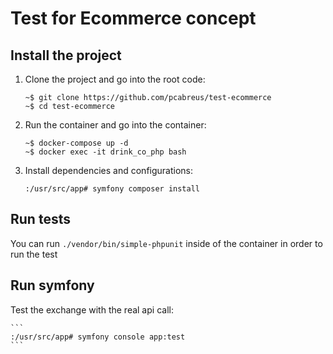 # Test for Ecommerce concept

## Install the project

1. Clone the project and go into the root code:

    ```
    ~$ git clone https://github.com/pcabreus/test-ecommerce
    ~$ cd test-ecommerce
    ```
   
2. Run the container and go into the container:

   ```
   ~$ docker-compose up -d
   ~$ docker exec -it drink_co_php bash
   ```
   
3. Install dependencies and configurations:
    
   ```
   :/usr/src/app# symfony composer install
   ```
   
## Run tests

You can run `./vendor/bin/simple-phpunit` inside of the container in order to run the test


## Run symfony

Test the exchange with the real api call:
 
    ```
    :/usr/src/app# symfony console app:test
    ```
